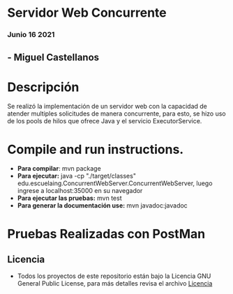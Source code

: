 # Servidor Web Concurrente
### Junio 16 2021
## - Miguel Castellanos


# Descripción
Se realizó la implementación de un servidor web con la capacidad de atender multiples solicitudes de manera concurrente, para esto, se hizo uso de los pools de hilos que ofrece Java y el servicio ExecutorService.

# Compile and run instructions.

- **Para compilar**: mvn package
- **Para ejecutar:** java -cp "./target/classes" edu.escuelaing.ConcurrentWebServer.ConcurrentWebServer, luego ingrese a localhost:35000 en su navegador
- **Para ejecutar las pruebas:** mvn test
- **Para generar la documentación use:** mvn javadoc:javadoc

# Pruebas Realizadas con PostMan

## Licencia
- Todos los proyectos de este repositorio están bajo la Licencia GNU General Public License, para más detalles revisa el archivo [Licencia](https://github.com/macastellanossalamanca/ARSW-Labs/blob/main/License.txt)

